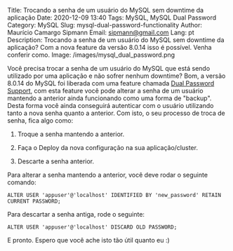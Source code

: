 Title: Trocando a senha de um usuário do MySQL sem downtime da aplicação
Date: 2020-12-09 13:40
Tags: MySQL, MySQL Dual Password
Category: MySQL 
Slug: mysql-dual-password-functionality
Author: Maurício Camargo Sipmann
Email: sipmann@gmail.com
Lang: pt
Description: Trocando a senha de um usuário do MySQL sem downtime da aplicação? Com a nova feature da versão 8.0.14 isso é possível. Venha conferir como.
Image: /images/mysql_dual_password.png

Você precisa trocar a senha de um usuário do MySQL que está sendo utilizado por uma aplicação e não sofrer nenhum downtime? Bom, a versão 8.0.14 do MySQL foi liberada com uma feature chamada [Dual Password Support](https://dev.mysql.com/doc/refman/8.0/en/password-management.html#dual-passwords), com esta feature você pode alterar a senha de um usuário mantendo a anterior ainda funcionando como uma forma de "backup". Desta forma você ainda conseguirá autenticar com o usuário utilizando tanto a nova senha quanto a anterior. Com isto, o seu processo de troca de senha, fica algo como:

1) Troque a senha mantendo a anterior.

2) Faça o Deploy da nova configuração na sua aplicação/cluster.

3) Descarte a senha anterior.

Para alterar a senha mantendo a anterior, você deve rodar o seguinte comando:

```mysql
ALTER USER 'appuser'@'localhost' IDENTIFIED BY 'new_password' RETAIN CURRENT PASSWORD;
```

Para descartar a senha antiga, rode o seguinte:

```mysql
ALTER USER 'appuser'@'localhost' DISCARD OLD PASSWORD;
```

E pronto. Espero que você ache isto tão útil quanto eu :)
